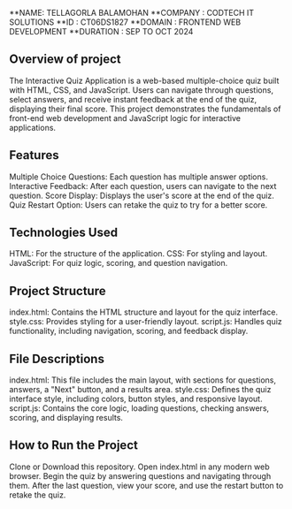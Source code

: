**NAME: TELLAGORLA BALAMOHAN
**COMPANY : CODTECH IT SOLUTIONS
**ID : CT06DS1827
**DOMAIN : FRONTEND WEB DEVELOPMENT
**DURATION : SEP TO OCT 2024



## Overview of project 
The Interactive Quiz Application is a web-based multiple-choice quiz built with HTML, CSS, and JavaScript. Users can navigate through questions, select answers, and receive instant feedback at the end of the quiz, displaying their final score. This project demonstrates the fundamentals of front-end web development and JavaScript logic for interactive applications.

## Features
Multiple Choice Questions: Each question has multiple answer options.
Interactive Feedback: After each question, users can navigate to the next question.
Score Display: Displays the user's score at the end of the quiz.
Quiz Restart Option: Users can retake the quiz to try for a better score.

## Technologies Used
HTML: For the structure of the application.
CSS: For styling and layout.
JavaScript: For quiz logic, scoring, and question navigation.

## Project Structure
index.html: Contains the HTML structure and layout for the quiz interface.
style.css: Provides styling for a user-friendly layout.
script.js: Handles quiz functionality, including navigation, scoring, and feedback display.

## File Descriptions
index.html: This file includes the main layout, with sections for questions, answers, a "Next" button, and a results area.
style.css: Defines the quiz interface style, including colors, button styles, and responsive layout.
script.js: Contains the core logic, loading questions, checking answers, scoring, and displaying results.

## How to Run the Project
Clone or Download this repository.
Open index.html in any modern web browser.
Begin the quiz by answering questions and navigating through them.
After the last question, view your score, and use the restart button to retake the quiz.
  
